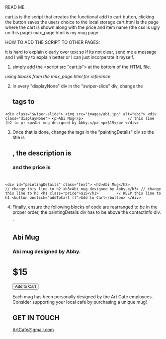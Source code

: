 READ ME

cart.js is the script that creates the functional add to cart button, clicking the button saves the users choice to the local storage
cart.html is the page where the cart is shown along with the price and item name (the css is ugly on this page)
max_page.html is my mug page


HOW TO ADD THE SCRIPT TO OTHER PAGES:

it is hard to explain clearly over text so if its not clear, send me a message and I will try to explain better or I can just incorperate it myself.

1. simply add the <script src "cart.js"></script> at the bottom of the HTML file.

*using blocks from the max_page.html for reference*

2. In every "displayNone" div in the "swiper-slide" div, change the <h2> tags to <p>

`<div class="swiper-slide">
        <img src="images/abi.jpg" alt="abi">
        <div class="displayNone">
          <p>Abi Mug</p>                    // this line (h2 to p)
          <p>Abi mug designed by Abby.</p>
          <p>$15</p>
        </div>` 
    
3. Once that is done, change the tags in the "paintingDetails" div so the title is <h2>, the description is <h3> and the price is <h1>

`<div id="paintingDetails" class="text">
      <h2>Abi Mug</h2>                  // change this line to h2
      <h3>Abi mug designed by Abby.</h3> // change this line to h3
      <h1 class="price">$15</h1>        // KEEP this line to h1
      <button onclick="addToCart ()">Add to Cart</button>
    </div>`

4. Finally, ensure the following blocks of code are rearranged to be in the proper order, the paintingDetails div has to be above the contactInfo div.

   `<div id="paintingDetails" class="text">
      <h2>Abi Mug</h2>
      <h3>Abi mug designed by Abby.</h3>
      <h1 class="price">$15</h1>
      <button onclick="addToCart ()">Add to Cart</button>
    </div>

    <div class="contactInfo">
      <p class="about">Each mug has been personally designed by the Art Cafe employees. Consider supporting your local cafe by purchasing a unique mug!
      </p>
      <h2 class="about">GET IN TOUCH</h2>
      <a href="mailto:ArtCafe@gmail.com" class="about">ArtCafe@gmail.com</a>
    </div>`

    


